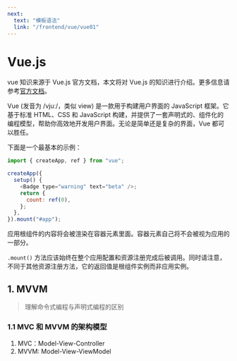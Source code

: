 ```yaml
---
next:
  text: "模板语法"
  link: "/frontend/vue/vue01"
---
```


# Vue.js <Badge type="warning" text="v3.5.13" />

vue 知识来源于 Vue.js 官方文档，本文将对 Vue.js 的知识进行介绍。更多信息请参考[官方文档](https://cn.vuejs.org/)。

Vue (发音为 /vjuː/，类似 view) 是一款用于构建用户界面的 JavaScript 框架。它基于标准 HTML、CSS 和 JavaScript 构建，并提供了一套声明式的、组件化的编程模型，帮助你高效地开发用户界面。无论是简单还是复杂的界面，Vue 都可以胜任。

下面是一个最基本的示例：

```js
import { createApp, ref } from "vue";

createApp({
  setup() {
    <Badge type="warning" text="beta" />;
    return {
      count: ref(0),
    };
  },
}).mount("#app");
```

应用根组件的内容将会被渲染在容器元素里面。容器元素自己将不会被视为应用的一部分。

`.mount()` 方法应该始终在整个应用配置和资源注册完成后被调用。同时请注意，不同于其他资源注册方法，它的返回值是根组件实例而非应用实例。

## 1. MVVM

> 理解命令式编程与声明式编程的区别

### 1.1 MVC 和 MVVM 的架构模型

1. MVC：Model-View-Controller
2. MVVM: Model-View-ViewModel


<a-back-top />

<reading-progress-bar/>